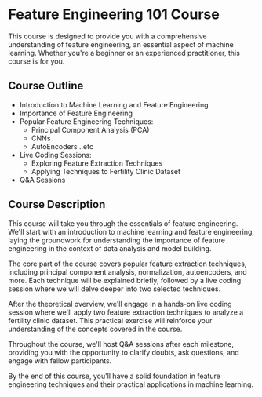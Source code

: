 # Feature Engineering 101 Course

This course is designed to provide you with a comprehensive understanding of feature engineering, an essential aspect of machine learning. Whether you're a beginner or an experienced practitioner, this course is for you.

## Course Outline

- Introduction to Machine Learning and Feature Engineering
- Importance of Feature Engineering
- Popular Feature Engineering Techniques:
  - Principal Component Analysis (PCA)
  - CNNs
  - AutoEncoders
  ..etc
- Live Coding Sessions:
  - Exploring Feature Extraction Techniques
  - Applying Techniques to Fertility Clinic Dataset
- Q&A Sessions

## Course Description

This course will take you through the essentials of feature engineering. We'll start with an introduction to machine learning and feature engineering, laying the groundwork for understanding the importance of feature engineering in the context of data analysis and model building.

The core part of the course covers popular feature extraction techniques, including principal component analysis, normalization, autoencoders, and more. Each technique will be explained briefly, followed by a live coding session where we will delve deeper into two selected techniques.

After the theoretical overview, we'll engage in a hands-on live coding session where we'll apply two feature extraction techniques to analyze a fertility clinic dataset. This practical exercise will reinforce your understanding of the concepts covered in the course.

Throughout the course, we'll host Q&A sessions after each milestone, providing you with the opportunity to clarify doubts, ask questions, and engage with fellow participants.

By the end of this course, you'll have a solid foundation in feature engineering techniques and their practical applications in machine learning.
